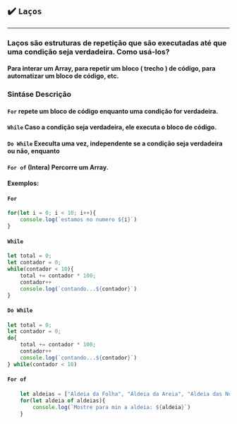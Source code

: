 ## ✔️ `Laços`
___
### Laços são estruturas de repetição que são executadas até que uma condição seja verdadeira. Como usá-los?

#### Para interar um Array, para repetir um bloco ( trecho ) de código, para automatizar um bloco de código, etc.


### Sintáse	Descrição
#### `For` repete um bloco de código enquanto uma condição for verdadeira.
#### `While` Caso a condição seja verdadeira, ele executa o bloco de código.
#### `Do While`	Execulta uma vez, independente se a condição seja verdadeira ou não, enquanto
#### `For of` (Intera) Percorre um Array.

#### Exemplos:
#### `For`
```javascript
for(let i = 0; i < 10; i++){ 
    console.log(`estamos no numero ${i}`)
}
```

#### `While`
```javascript
let total = 0; 
let contador = 0;
while(contador < 10){
    total += contador * 100;
    contador++
    console.log(`contando...${contador}`)
}
```

#### `Do While`
```javascript
let total = 0; 
let contador = 0;
do{
    total += contador * 100;
    contador++
    console.log(`contando...${contador}`)
} while(contador < 10)
```

#### `For of`
```javascript
    let aldeias = ["Aldeia da Folha", "Aldeia da Areia", "Aldeia das Nuvens", "Aldeia do Som"]
    for(let aldeia of aldeias){ 
        console.log(`Mostre para min a aldeia: ${aldeia}`)
    }
```
